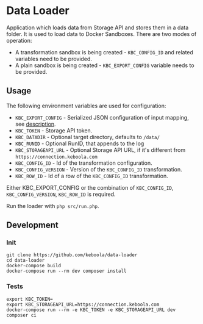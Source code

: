 # Data Loader

Application which loads data from Storage API and stores them in a data folder. It is used to load data 
to Docker Sandboxes. There are two modes of operation:

- A transformation sandbox is being created - `KBC_CONFIG_ID` and related variables need to be provided.
- A plain sandbox is being created - `KBC_EXPORT_CONFIG` variable needs to be provided. 

## Usage
The following environment variables are used for configuration:

- `KBC_EXPORT_CONFIG` - Serialized JSON configuration of input mapping, 
    see [description](https://developers.keboola.com/extend/common-interface/config-file/).
- `KBC_TOKEN` - Storage API token.
- `KBC_DATADIR` - Optional target directory, defaults to `/data/`
- `KBC_RUNID` - Optional RunID, that appends to the log
- `KBC_STORAGEAPI_URL` - Optional Storage API URL, if it's different from `https://connection.keboola.com`
- `KBC_CONFIG_ID` - Id of the transformation configuration.
- `KBC_CONFIG_VERSION` - Version of the `KBC_CONFIG_ID` transformation.
- `KBC_ROW_ID` - Id of a row of the `KBC_CONFIG_ID` transformation. 

Either KBC_EXPORT_CONFIG or the combination of `KBC_CONFIG_ID`, `KBC_CONFIG_VERSION`, `KBC_ROW_ID` is required.

Run the loader with `php src/run.php`.

## Development

### Init

```
git clone https://github.com/keboola/data-loader
cd data-loader
docker-compose build
docker-compose run --rm dev composer install
```

### Tests

```
export KBC_TOKEN=
export KBC_STORAGEAPI_URL=https://connection.keboola.com
docker-compose run --rm -e KBC_TOKEN -e KBC_STORAGEAPI_URL dev composer ci
```
